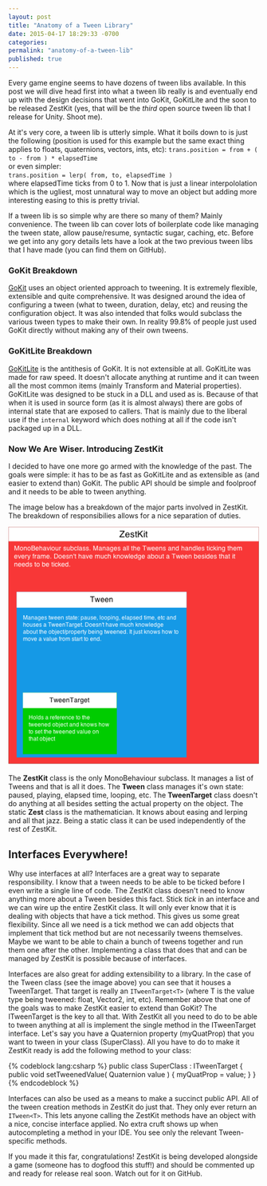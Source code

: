 ```yaml
---
layout: post
title: "Anatomy of a Tween Library"
date: 2015-04-17 18:29:33 -0700
categories:
permalink: "anatomy-of-a-tween-lib"
published: true
---
```



Every game engine seems to have dozens of tween libs available. In this post we will dive head first into what a tween lib really is and eventually end up with the design decisions that went into GoKit, GoKitLite and the soon to be released ZestKit (yes, that will be the *third* open source tween lib that I release for Unity. Shoot me).

<!-- more -->

At it's very core, a tween lib is utterly simple. What it boils down to is just the following (position is used for this example but the same exact thing applies to floats, quaternions, vectors, ints, etc): `trans.position = from + ( to - from ) * elapsedTime`     
or even simpler:     
`trans.position = lerp( from, to, elapsedTime )`   
where elapsedTime ticks from 0 to 1. Now that is just a linear interpololation which is the ugliest, most unnatural way to move an object but adding more interesting easing to this is pretty trivial.


If a tween lib is so simple why are there so many of them? Mainly convenience. The tween lib can cover lots of boilerplate code like managing the tween state, allow pause/resume, syntactic sugar, caching, etc. Before we get into any gory details lets have a look at the two previous tween libs that I have made (you can find them on GitHub).


### GoKit Breakdown

[GoKit](https://github.com/prime31/GoKit) uses an object oriented approach to tweening. It is extremely flexible, extensible and quite comprehensive. It was designed around the idea of configuring a tween (what to tween, duration, delay, etc) and reusing the configuration object. It was also intended that folks would subclass the various tween types to make their own. In reality 99.8% of people just used GoKit directly without making any of their own tweens.


### GoKitLite Breakdown

[GoKitLite](https://github.com/prime31/GoKitLite) is the antithesis of GoKit. It is not extensible at all. GoKitLite was made for raw speed. It doesn't allocate anything at runtime and it can tween all the most common items (mainly Transform and Material properties). GoKitLite was designed to be stuck in a DLL and used as is. Because of that when it is used in source form (as it is almost always) there are gobs of internal state that are exposed to callers. That is mainly due to the liberal use if the `internal` keyword which does nothing at all if the code isn't packaged up in a DLL.


### Now We Are Wiser. Introducing ZestKit

I decided to have one more go armed with the knowledge of the past. The goals were simple: it has to be as fast as GoKitLite and as extensible as (and easier to extend than) GoKit. The public API should be simple and foolproof and it needs to be able to tween anything.


The image below has a breakdown of the major parts involved in ZestKit. The breakdown of responsibilies allows for a nice separation of duties.

![](/images/posts/tweenLib/ZestKit.png)

The **ZestKit** class is the only MonoBehaviour subclass. It manages a list of Tweens and that is all it does. The **Tween** class manages it's own state: paused, playing, elapsed time, looping, etc. The **TweenTarget** class doesn't do anything at all besides setting the actual property on the object. The static **Zest** class is the mathematician. It knows about easing and lerping and all that jazz. Being a static class it can be used independently of the rest of ZestKit.


## Interfaces Everywhere!

Why use interfaces at all? Interfaces are a great way to separate responsibility. I know that a tween needs to be able to be ticked before I even write a single line of code. The ZestKit class doesn't need to know anything more about a Tween besides this fact. Stick *tick* in an interface and we can wire up the entire ZestKit class. It will only ever know that it is dealing with objects that have a tick method. This gives us some great flexibility. Since all we need is a tick method we can add objects that implement that tick method but are not necessarily tweens themselves. Maybe we want to be able to chain a bunch of tweens together and run them one after the other. Implementing a class that does that and can be managed by ZestKit is possible because of interfaces.


Interfaces are also great for adding extensibility to a library. In the case of the Tween class (see the image above) you can see that it houses a TweenTarget. That target is really an `ITweenTarget<T>` (where T is the value type being tweened: float, Vector2, int, etc). Remember above that one of the goals was to make ZestKit easier to extend than GoKit? The ITweenTarget is the key to all that. With ZestKit all you need to do to be able to tween anything at all is implement the single method in the ITweenTarget interface. Let's say you have a Quaternion property (myQuatProp) that you want to tween in your class (SuperClass). All you have to do to make it ZestKit ready is add the following method to your class:


{% codeblock lang:csharp %}
public class SuperClass : ITweenTarget<Quaternion>
{
	public void setTweenedValue( Quaternion value )
	{
		myQuatProp = value;
	}
}
{% endcodeblock %}


Interfaces can also be used as a means to make a succinct public API. All of the tween creation methods in ZestKit do just that. They only ever return an `ITween<T>`. This lets anyone calling the ZestKit methods have an object with a nice, concise interface applied. No extra cruft shows up when autocompleting a method in your IDE. You see only the relevant Tween-specific methods.


If you made it this far, congratulations! ZestKit is being developed alongside a game (someone has to dogfood this stuff!) and should be commented up and ready for release real soon. Watch out for it on GitHub.